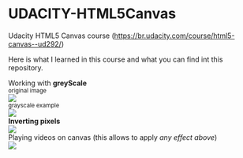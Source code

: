 # UDACITY-HTML5Canvas
Udacity HTML5 Canvas course (https://br.udacity.com/course/html5-canvas--ud292/)

Here is what I learned in this course and what you can find int this repository.

Working with <b>greyScale</b><br>
<small>original image</small><br>
<img src='https://cloud.githubusercontent.com/assets/6067175/19024494/4b8af664-88db-11e6-90a6-64499f7006a3.PNG'>
<br>
<small>grayscale example</small><br>
<img src='https://cloud.githubusercontent.com/assets/6067175/19024496/52e8e646-88db-11e6-882b-3447fd2af640.PNG'>
<br>
<b>Inverting pixels</b><br>
<img src='https://cloud.githubusercontent.com/assets/6067175/19024525/d9b67dfa-88db-11e6-9422-a6b2a2a21754.PNG'>
<br>
Playing videos on canvas (this allows to apply <em>any effect above</em>)<br>
<img src='https://cloud.githubusercontent.com/assets/6067175/19024500/63ce36aa-88db-11e6-8ccd-a4509b93d149.PNG'>
